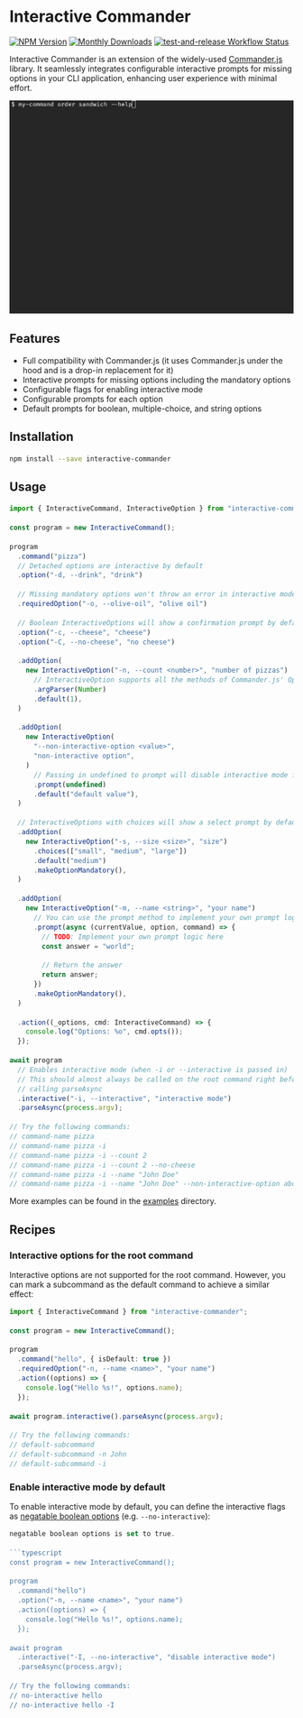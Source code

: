 # Interactive Commander

<div class="paragraph">

<span class="image"><a href="https://www.npmjs.com/package/interactive-commander" class="image"><img src="https://img.shields.io/npm/v/interactive-commander" alt="NPM Version" /></a></span> <span class="image"><a href="https://www.npmjs.com/package/interactive-commander" class="image"><img src="https://img.shields.io/npm/dm/interactive-commander" alt="Monthly Downloads" /></a></span> <span class="image"><a href="https://github.com/fardjad/node-interactive-commander/actions" class="image"><img src="https://img.shields.io/github/actions/workflow/status/fardjad/node-interactive-commander/test-and-release.yml?branch=main" alt="test-and-release Workflow Status" /></a></span>

</div>

Interactive Commander is an extension of the widely-used [Commander.js][1] library.
It seamlessly integrates configurable interactive prompts for missing options
in your CLI application, enhancing user experience with minimal effort.

![Video Demo](/media/demo.gif)

## Features

- Full compatibility with Commander.js (it uses Commander.js under the hood and is
  a drop-in replacement for it)
- Interactive prompts for missing options including the mandatory options
- Configurable flags for enabling interactive mode
- Configurable prompts for each option
- Default prompts for boolean, multiple-choice, and string options

## Installation

```bash
npm install --save interactive-commander
```

## Usage

```typescript
import { InteractiveCommand, InteractiveOption } from "interactive-commander";

const program = new InteractiveCommand();

program
  .command("pizza")
  // Detached options are interactive by default
  .option("-d, --drink", "drink")

  // Missing mandatory options won't throw an error in interactive mode
  .requiredOption("-o, --olive-oil", "olive oil")

  // Boolean InteractiveOptions will show a confirmation prompt by default
  .option("-c, --cheese", "cheese")
  .option("-C, --no-cheese", "no cheese")

  .addOption(
    new InteractiveOption("-n, --count <number>", "number of pizzas")
      // InteractiveOption supports all the methods of Commander.js' Option
      .argParser(Number)
      .default(1),
  )

  .addOption(
    new InteractiveOption(
      "--non-interactive-option <value>",
      "non-interactive option",
    )
      // Passing in undefined to prompt will disable interactive mode for this option
      .prompt(undefined)
      .default("default value"),
  )

  // InteractiveOptions with choices will show a select prompt by default
  .addOption(
    new InteractiveOption("-s, --size <size>", "size")
      .choices(["small", "medium", "large"])
      .default("medium")
      .makeOptionMandatory(),
  )

  .addOption(
    new InteractiveOption("-m, --name <string>", "your name")
      // You can use the prompt method to implement your own prompt logic
      .prompt(async (currentValue, option, command) => {
        // TODO: Implement your own prompt logic here
        const answer = "world";

        // Return the answer
        return answer;
      })
      .makeOptionMandatory(),
  )

  .action((_options, cmd: InteractiveCommand) => {
    console.log("Options: %o", cmd.opts());
  });

await program
  // Enables interactive mode (when -i or --interactive is passed in)
  // This should almost always be called on the root command right before
  // calling parseAsync
  .interactive("-i, --interactive", "interactive mode")
  .parseAsync(process.argv);

// Try the following commands:
// command-name pizza
// command-name pizza -i
// command-name pizza -i --count 2
// command-name pizza -i --count 2 --no-cheese
// command-name pizza -i --name "John Doe"
// command-name pizza -i --name "John Doe" --non-interactive-option abc
```

More examples can be found in the [examples](/examples/) directory.

## Recipes

### Interactive options for the root command

Interactive options are not supported for the root command. However, you can
mark a subcommand as the default command to achieve a similar effect:

```typescript
import { InteractiveCommand } from "interactive-commander";

const program = new InteractiveCommand();

program
  .command("hello", { isDefault: true })
  .requiredOption("-n, --name <name>", "your name")
  .action((options) => {
    console.log("Hello %s!", options.name);
  });

await program.interactive().parseAsync(process.argv);

// Try the following commands:
// default-subcommand
// default-subcommand -n John
// default-subcommand -i
```

### Enable interactive mode by default

To enable interactive mode by default, you can define the interactive flags as
[negatable boolean options][3] (e.g. `--no-interactive`):

````typescript
negatable boolean options is set to true.

```typescript
const program = new InteractiveCommand();

program
  .command("hello")
  .option("-n, --name <name>", "your name")
  .action((options) => {
    console.log("Hello %s!", options.name);
  });

await program
  .interactive("-I, --no-interactive", "disable interactive mode")
  .parseAsync(process.argv);

// Try the following commands:
// no-interactive hello
// no-interactive hello -I
````

[1]: https://github.com/tj/commander.js
[2]: https://github.com/SBoudrias/Inquirer.js
[3]: https://github.com/tj/commander.js#other-option-types-negatable-boolean-and-booleanvalue
